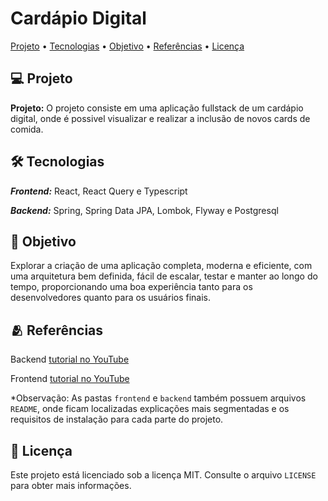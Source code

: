 <h1>Cardápio Digital</h1
                    
<p align="center">
  <a href="#project">Projeto</a> •
  <a href="#technologies">Tecnologias</a> •
  <a href="#objective">Objetivo</a> •
  <a href="#reference">Referências</a> •
  <a href="#license">Licença</a> 
</p>

 
 
<h2 id="project">💻 Projeto</h2>

**Projeto:** O projeto consiste em uma aplicação fullstack de um cardápio digital, onde é possivel visualizar e realizar a inclusão de novos cards de comida.

<h2 id="technologies">🛠️ Tecnologias</h2>

***Frontend:*** React, React Query e Typescript

***Backend:*** Spring, Spring Data JPA, Lombok, Flyway e Postgresql

<h2 id="objective">🚀 Objetivo</h2>
Explorar a criação de uma aplicação completa, moderna e eficiente, com uma arquitetura bem definida, fácil de escalar, testar e manter ao longo do tempo, proporcionando uma boa experiência tanto para os desenvolvedores quanto para os usuários finais.

<h2 id="reference">🫂 Referências</h2>

Backend [tutorial no YouTube](https://www.youtube.com/watch?v=lUVureR5GqI&t=1801s)

Frontend [tutorial no YouTube](https://www.youtube.com/watch?v=WHruc3_2z68&t=2s)

*Observação: As pastas `frontend` e `backend` também possuem arquivos `README`, onde ficam localizadas explicações mais segmentadas e os requisitos de instalação para cada parte do projeto.

<h2 id="license">📝 Licença</h2>

Este projeto está licenciado sob a licença MIT. Consulte o arquivo `LICENSE` para obter mais informações.


